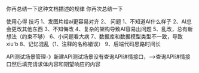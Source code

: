 你再总结一下这种文档描述的规律
你再次总结一下

使用心得
技巧
1、发图片给ai更容易对齐
2、
问题
1、不知道AI什么样子
2、AI总会更改其他东西
3、不知悔改
4、复杂的架构导致AI容易出问题
5、乱改，总有新想法（约束不够）
6、小问题看大病
7、数据库和数据模型类型不一致，导致xiu'b
8、记忆混乱（1、注释的名称错误）
9、后端代码思路时间长

API测试场景管理-》新建API测试场景没有查询API详情接口，—>查询API详情接口然后填充请求体内容和期望响应的内容

